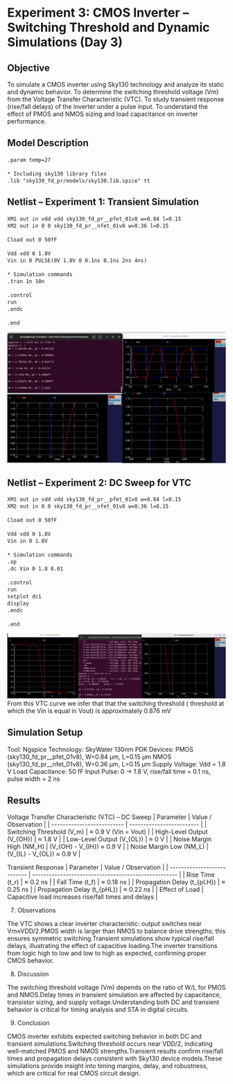 # Experiment 3: CMOS Inverter – Switching Threshold and Dynamic Simulations (Day 3)
## Objective
To simulate a CMOS inverter using Sky130 technology and analyze its static and dynamic behavior.
To determine the switching threshold voltage (Vm) from the Voltage Transfer Characteristic (VTC).
To study transient response (rise/fall delays) of the inverter under a pulse input.
To understand the effect of PMOS and NMOS sizing and load capacitance on inverter performance.

## Model Description
```spice
.param temp=27

* Including sky130 library files
.lib "sky130_fd_pr/models/sky130.lib.spice" tt
```
## Netlist – Experiment 1: Transient Simulation
```spice
XM1 out in vdd vdd sky130_fd_pr__pfet_01v8 w=0.84 l=0.15
XM2 out in 0 0 sky130_fd_pr__nfet_01v8 w=0.36 l=0.15

Cload out 0 50fF

Vdd vdd 0 1.8V
Vin in 0 PULSE(0V 1.8V 0 0.1ns 0.1ns 2ns 4ns)

* Simulation commands
.tran 1n 10n

.control
run
.endc

.end
```
![VTC Curve](plots/Transient_sim.jpg)

## Netlist – Experiment 2: DC Sweep for VTC
```spice
XM1 out in vdd vdd sky130_fd_pr__pfet_01v8 w=0.84 l=0.15
XM2 out in 0 0 sky130_fd_pr__nfet_01v8 w=0.36 l=0.15

Cload out 0 50fF

Vdd vdd 0 1.8V
Vin in 0 1.8V

* Simulation commands
.op
.dc Vin 0 1.8 0.01

.control
run
setplot dc1
display
.endc

.end
```
![VTC Curve](plots/VTC.jpg)
From this VTC curve we infer that that the switching threshold ( threshold at which the Vin is equal in Vout) is approximately 0.876 mV 
## Simulation Setup

Tool: Ngspice
Technology: SkyWater 130nm PDK
Devices:
PMOS (sky130_fd_pr__pfet_01v8), W=0.84 µm, L=0.15 µm
NMOS (sky130_fd_pr__nfet_01v8), W=0.36 µm, L=0.15 µm
Supply Voltage: Vdd = 1.8 V
Load Capacitance: 50 fF
Input Pulse: 0 → 1.8 V, rise/fall time = 0.1 ns, pulse width = 2 ns

## Results
Voltage Transfer Characteristic (VTC) – DC Sweep
| Parameter                  | Value / Observation       |
| -------------------------- | ------------------------- |
| Switching Threshold (V_m)  | ≈ 0.9 V (Vin = Vout)      |
| High-Level Output (V_{OH}) | ≈ 1.8 V                   |
| Low-Level Output (V_{OL})  | ≈ 0 V                     |
| Noise Margin High (NM_H)   | (V_{OH} - V_{IH}) ≈ 0.9 V |
| Noise Margin Low (NM_L)    | (V_{IL} - V_{OL}) ≈ 0.9 V |

Transient Response
| Parameter                   | Value / Observation                                  |
| --------------------------- | ---------------------------------------------------- |
| Rise Time (t_r)             | ≈ 0.2 ns                                             |
| Fall Time (t_f)             | ≈ 0.18 ns                                            |
| Propagation Delay (t_{pLH}) | ≈ 0.25 ns                                            |
| Propagation Delay (t_{pHL}) | ≈ 0.22 ns                                            |
| Effect of Load              | Capacitive load increases rise/fall times and delays |


7. Observations

The VTC shows a clear inverter characteristic: output switches near Vm≈VDD/2.PMOS width is larger than NMOS to balance drive strengths; this ensures symmetric switching.Transient simulations show typical rise/fall delays, illustrating the effect of capacitive loading.The inverter transitions from logic high to low and low to high as expected, confirming proper CMOS behavior.

8. Discussion

The switching threshold voltage (Vm) depends on the ratio of W/L for PMOS and NMOS.Delay times in transient simulation are affected by capacitance, transistor sizing, and supply voltage.Understanding both DC and transient behavior is critical for timing analysis and STA in digital circuits.

9. Conclusion

CMOS inverter exhibits expected switching behavior in both DC and transient simulations.Switching threshold occurs near VDD/2, indicating well-matched PMOS and NMOS strengths.Transient results confirm rise/fall times and propagation delays consistent with Sky130 device models.These simulations provide insight into timing margins, delay, and robustness, which are critical for real CMOS circuit design.
